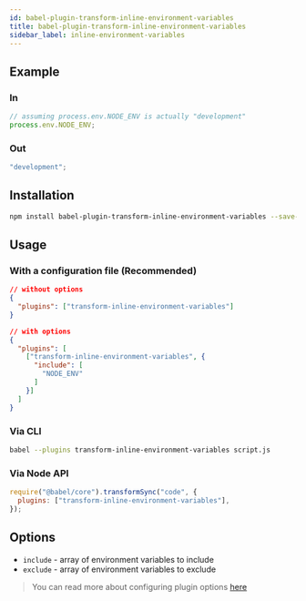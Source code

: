 ```yaml
---
id: babel-plugin-transform-inline-environment-variables
title: babel-plugin-transform-inline-environment-variables
sidebar_label: inline-environment-variables
---
```


## Example

### In

```js
// assuming process.env.NODE_ENV is actually "development"
process.env.NODE_ENV;
```

### Out

```js
"development";
```

## Installation

```sh
npm install babel-plugin-transform-inline-environment-variables --save-dev
```

## Usage

### With a configuration file (Recommended)

```json
// without options
{
  "plugins": ["transform-inline-environment-variables"]
}

// with options
{
  "plugins": [
    ["transform-inline-environment-variables", {
      "include": [
        "NODE_ENV"
      ]
    }]
  ]
}
```

### Via CLI

```sh
babel --plugins transform-inline-environment-variables script.js
```

### Via Node API

```javascript
require("@babel/core").transformSync("code", {
  plugins: ["transform-inline-environment-variables"],
});
```

## Options

- `include` - array of environment variables to include
- `exclude` - array of environment variables to exclude

> You can read more about configuring plugin options [here](https://babeljs.io/docs/en/plugins#plugin-options)
